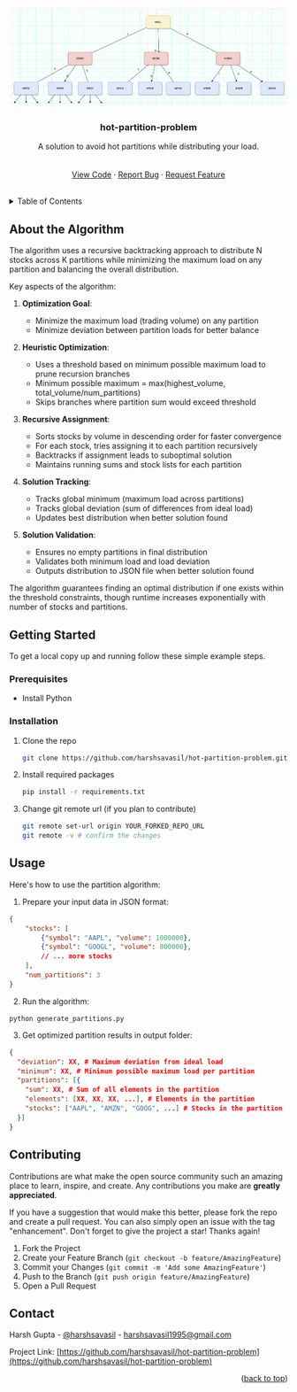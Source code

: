 <a id="readme-top"></a>


<br />
<div align="center">
  <a href="https://github.com/harshsavasil/hot-partition-problem">
    <img src="logo.png" alt="Logo" width="580" height="180">
  </a>

  <h3 align="center">hot-partition-problem</h3>

  <p align="center">
    A solution to avoid hot partitions while distributing your load.
    <br />
    <br />
    <br />
    <a href="https://github.com/harshsavasil/hot-partition-problem/blob/master/generate_partitions.py">View Code</a>
    &middot;
    <a href="https://github.com/harshsavasil/hot-partition-problem/issues/new">Report Bug</a>
    &middot;
    <a href="https://github.com/harshsavasil/hot-partition-problem/issues/new">Request Feature</a>
  </p>
</div>
<br />

<!-- TABLE OF CONTENTS -->
<details>
  <summary>Table of Contents</summary>
  <ol>
    <li>
      <a href="#about-the-algorithm">About The Algorithm</a>
    </li>
    <li>
      <a href="#getting-started">Getting Started</a>
      <ul>
        <li><a href="#prerequisites">Prerequisites</a></li>
        <li><a href="#installation">Installation</a></li>
      </ul>
    </li>
    <li><a href="#usage">Usage</a></li>
    <li><a href="#contributing">Contributing</a></li>
    <li><a href="#contact">Contact</a></li>
  </ol>
</details>



<!-- ABOUT THE PROJECT -->
## About the Algorithm
The algorithm uses a recursive backtracking approach to distribute N stocks across K partitions while minimizing the maximum load on any partition and balancing the overall distribution.

Key aspects of the algorithm:

1. **Optimization Goal**: 
   - Minimize the maximum load (trading volume) on any partition
   - Minimize deviation between partition loads for better balance

2. **Heuristic Optimization**:
   - Uses a threshold based on minimum possible maximum load to prune recursion branches
   - Minimum possible maximum = max(highest_volume, total_volume/num_partitions)
   - Skips branches where partition sum would exceed threshold

3. **Recursive Assignment**:
   - Sorts stocks by volume in descending order for faster convergence
   - For each stock, tries assigning it to each partition recursively
   - Backtracks if assignment leads to suboptimal solution
   - Maintains running sums and stock lists for each partition

4. **Solution Tracking**:
   - Tracks global minimum (maximum load across partitions)
   - Tracks global deviation (sum of differences from ideal load)
   - Updates best distribution when better solution found

5. **Solution Validation**:
   - Ensures no empty partitions in final distribution
   - Validates both minimum load and load deviation
   - Outputs distribution to JSON file when better solution found

The algorithm guarantees finding an optimal distribution if one exists within the threshold constraints, though runtime increases exponentially with number of stocks and partitions.


<!-- GETTING STARTED -->
## Getting Started
To get a local copy up and running follow these simple example steps.

### Prerequisites

* Install Python

### Installation

1. Clone the repo
   ```sh
   git clone https://github.com/harshsavasil/hot-partition-problem.git
   ```
2. Install required packages
   ```sh
   pip install -r requirements.txt
   ```
3. Change git remote url (if you plan to contribute)
   ```sh
   git remote set-url origin YOUR_FORKED_REPO_URL
   git remote -v # confirm the changes
   ```


<!-- USAGE EXAMPLES -->
## Usage

Here's how to use the partition algorithm:

1. Prepare your input data in JSON format:
```json
{
    "stocks": [
        {"symbol": "AAPL", "volume": 1000000},
        {"symbol": "GOOGL", "volume": 800000},
        // ... more stocks
    ],
    "num_partitions": 3
}
```

2. Run the algorithm:

```
python generate_partitions.py
```

3. Get optimized partition results in output folder:
```json
{
  "deviation": XX, # Maximum deviation from ideal load
  "minimum": XX, # Minimum possible maximum load per partition
  "partitions": [{
    "sum": XX, # Sum of all elements in the partition
    "elements": [XX, XX, XX, ...], # Elements in the partition
    "stocks": ["AAPL", "AMZN", "GOOG", ...] # Stocks in the partition
  }]
}
```


<!-- CONTRIBUTING -->
## Contributing

Contributions are what make the open source community such an amazing place to learn, inspire, and create. Any contributions you make are **greatly appreciated**.

If you have a suggestion that would make this better, please fork the repo and create a pull request. You can also simply open an issue with the tag "enhancement".
Don't forget to give the project a star! Thanks again!

1. Fork the Project
2. Create your Feature Branch (`git checkout -b feature/AmazingFeature`)
3. Commit your Changes (`git commit -m 'Add some AmazingFeature'`)
4. Push to the Branch (`git push origin feature/AmazingFeature`)
5. Open a Pull Request



<!-- CONTACT -->
## Contact

Harsh Gupta - [@harshsavasil](https://twitter.com/harshsavasil) - harshsavasil1995@gmail.com

Project Link: [https://github.com/harshsavasil/hot-partition-problem](https://github.com/harshsavasil/hot-partition-problem)


<p align="right">(<a href="#readme-top">back to top</a>)</p>
